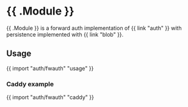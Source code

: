 # {{ .Module }}
{{ .Module }} is a forward auth implementation of {{ link "auth" }} with persistence implemented with {{ link "blob" }}.

## Usage
{{ import "auth/fwauth" "usage" }}

### Caddy example
{{ import "auth/fwauth" "caddy" }}
